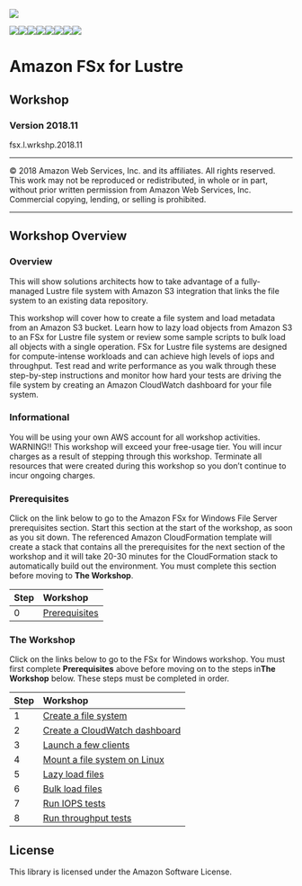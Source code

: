 
![](https://s3.amazonaws.com/aws-us-east-1/tutorial/AWS_logo_PMS_300x180.png)

![](https://s3.amazonaws.com/aws-us-east-1/tutorial/100x100_benefit_available.png)![](https://s3.amazonaws.com/aws-us-east-1/tutorial/100x100_benefit_ingergration.png)![](https://s3.amazonaws.com/aws-us-east-1/tutorial/100x100_benefit_ecryption-lock.png)![](https://s3.amazonaws.com/aws-us-east-1/tutorial/100x100_benefit_fully-managed.png)![](https://s3.amazonaws.com/aws-us-east-1/tutorial/100x100_benefit_lowcost-affordable.png)![](https://s3.amazonaws.com/aws-us-east-1/tutorial/100x100_benefit_performance.png)![](https://s3.amazonaws.com/aws-us-east-1/tutorial/100x100_benefit_scalable.png)![](https://s3.amazonaws.com/aws-us-east-1/tutorial/100x100_benefit_storage.png)


# **Amazon FSx for Lustre**

## Workshop

### Version 2018.11

fsx.l.wrkshp.2018.11

---

© 2018 Amazon Web Services, Inc. and its affiliates. All rights reserved. This work may not be  reproduced or redistributed, in whole or in part, without prior written permission from Amazon Web Services, Inc. Commercial copying, lending, or selling is prohibited.

---

## Workshop Overview

### Overview

This will show solutions architects how to take advantage of a fully-managed Lustre file system with Amazon S3 integration that links the file system to an existing data repository.

This workshop will cover how to create a file system and load metadata from an Amazon S3 bucket. Learn how to lazy load objects from Amazon S3 to an FSx for Lustre file system or review some sample scripts to bulk load all objects with a single operation.  FSx for Lustre file systems are designed for compute-intense workloads and can achieve high levels of iops and throughput. Test read and write performance as you walk through these step-by-step instructions and monitor how hard your tests are driving the file system by creating an Amazon CloudWatch dashboard for your file system.

### Informational

You will be using your own AWS account for all workshop activities.
WARNING!! This workshop will exceed your free-usage tier. You will incur charges as a result of stepping through this workshop. Terminate all resources that were created during this workshop so you don’t continue to incur ongoing charges.

### Prerequisites

Click on the link below to go to the Amazon FSx for Windows File Server prerequisites section. Start this section at the start of the workshop, as soon as you sit down. The referenced Amazon CloudFormation template will create a stack that contains all the prerequisites for the next section of the workshop and it will take 20-30 minutes for the CloudFormation stack to  automatically build out the environment. You must complete this section before moving to **The Workshop**.

| Step | Workshop |
| :--- | :---
| 0 | [Prerequisites](workshop/0-prerequisites) |

### The Workshop

Click on the links below to go to the FSx for Windows workshop. You must first complete **Prerequisites** above before moving on to the steps in**The Workshop** below. These steps must be completed in order.


| Step | Workshop |
| :--- | :---
| 1 | [Create a file system](workshop/1-create-file-system) |
| 2 | [Create a CloudWatch dashboard](workshop/2-create-dashboard) |
| 3 | [Launch a few clients](workshop/3-launch-clients) |
| 4 | [Mount a file system on Linux](workshop/4-mount-file-system) |
| 5 | [Lazy load files](workshop/5-lazy-load) |
| 6 | [Bulk load files](workshop/6-bulk-load) |
| 7 | [Run IOPS tests](workshop/7-iops-tests) |
| 8 | [Run throughput tests](workshop/8-throughput-tests) |



## License

This library is licensed under the Amazon Software License.

